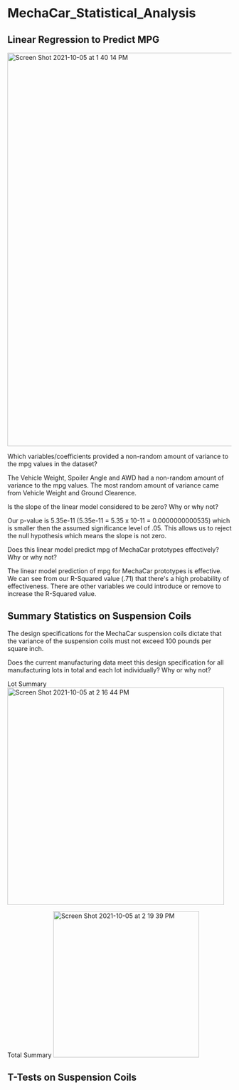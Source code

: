 # MechaCar_Statistical_Analysis



## Linear Regression to Predict MPG

<img width="882" alt="Screen Shot 2021-10-05 at 1 40 14 PM" src="https://user-images.githubusercontent.com/691355/136099384-8c0c5777-c4ba-47fb-9a91-b1354ecab8ba.png">

Which variables/coefficients provided a non-random amount of variance to the mpg values in the dataset?

The Vehicle Weight, Spoiler Angle and AWD had a non-random amount of variance to the mpg values.  The most random amount of variance came from Vehicle Weight and Ground Clearence.

Is the slope of the linear model considered to be zero? Why or why not?

Our p-value is 5.35e-11 (5.35e-11 = 5.35 x 10-11 = 0.0000000000535) which is smaller then the assumed significance level of .05.  This allows us to reject the null hypothesis which means the slope is not zero.

Does this linear model predict mpg of MechaCar prototypes effectively? Why or why not?

The linear model prediction of mpg for MechaCar prototypes is effective.  We can see from our R-Squared value (.71) that there's a high probability of effectiveness.  There are other variables we could introduce or remove to increase the R-Squared value. 

## Summary Statistics on Suspension Coils

The design specifications for the MechaCar suspension coils dictate that the variance of the suspension coils must not exceed 100 pounds per square inch. 

Does the current manufacturing data meet this design specification for all manufacturing lots in total and each lot individually? Why or why not?

Lot Summary
<img width="487" alt="Screen Shot 2021-10-05 at 2 16 44 PM" src="https://user-images.githubusercontent.com/691355/136103918-3da26026-296b-42ee-88e4-52b9de59ecac.png">


Total Summary
<img width="328" alt="Screen Shot 2021-10-05 at 2 19 39 PM" src="https://user-images.githubusercontent.com/691355/136104310-bc5c4ab1-be06-490e-a5be-4c624239fea7.png">

## T-Tests on Suspension Coils

